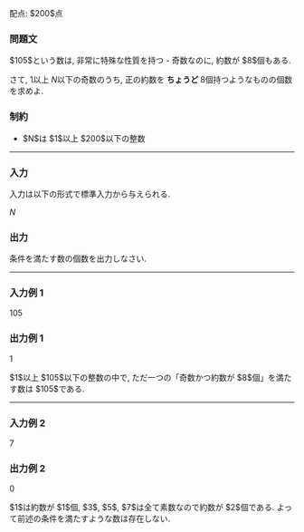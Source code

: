 
<div>

<span>

<span>

<p>
﻿配点: $200$点
</p>

<div>

<section>

### **問題文**

<p>
$105$という数は, 非常に特殊な性質を持つ - 奇数なのに, 約数が $8$個もある.

さて, $1$以上 $N$以下の奇数のうち, 正の約数を 
<strong>
ちょうど
</strong>
$8$個持つようなものの個数を求めよ.  
</p>

</section>

</div>

<div>

<section>

### **制約**

<ul>

<li>
$N$は $1$以上 $200$以下の整数
</li>

</ul>

</section>

</div>

---

<div>

<div>

<section>

### **入力**

<p>
入力は以下の形式で標準入力から与えられる.  
</p>

<div>

$N$
</div>

</section>

</div>

<div>

<section>

### **出力**

<p>
条件を満たす数の個数を出力しなさい.  
</p>

</section>

</div>

</div>

---

<div>

<section>

### **入力例 1**

<div>

105

</div>

</section>

</div>

<div>

<section>

### **出力例 1**

<div>

1

</div>

<p>
$1$以上 $105$以下の整数の中で, ただ一つの「奇数かつ約数が $8$個」を満たす数は $105$である.  
</p>

</section>

</div>

---

<div>

<section>

### **入力例 2**

<div>

7

</div>

</section>

</div>

<div>

<section>

### **出力例 2**

<div>

0

</div>

<p>
$1$は約数が $1$個, $3$, $5$, $7$は全て素数なので約数が $2$個である. よって前述の条件を満たすような数は存在しない.  
</p>

</section>

</div>

</span>

</span>

</div>
